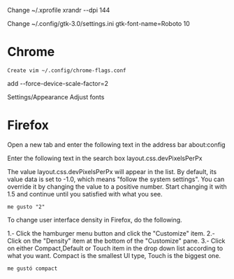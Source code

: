 Change  ~/.xprofile
    xrandr --dpi 144

Change ~/.config/gtk-3.0/settings.ini
    gtk-font-name=Roboto 10

# Chrome
    Create vim ~/.config/chrome-flags.conf
add
    --force-device-scale-factor=2

Settings/Appearance 
    Adjust fonts

# Firefox
Open a new tab and enter the following text in the address bar
    about:config

Enter the following text in the search box
    layout.css.devPixelsPerPx

The value layout.css.devPixelsPerPx will appear in the list. 
By default, its value data is set to -1.0, which means "follow the system settings". 
You can override it by changing the value to a positive number.
Start changing it with 1.5 and continue until you satisfied with what you see.

    me gusto "2"


To change user interface density in Firefox, do the following.

1.- Click the hamburger menu button and click the "Customize" item.
2.- Click on the "Density" item at the bottom of the "Customize" pane.
3.- Click on either Compact,Default or Touch item in the drop down list according to what you want. 
    Compact is the smallest UI type, Touch is the biggest one.
    
    me gustó compact
